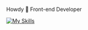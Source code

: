 Howdy 👋
Front-end Developer

[![My Skills](https://skillicons.dev/icons?i=js,html,css,bootstrap,vue&theme=light)](https://skillicons.dev)
